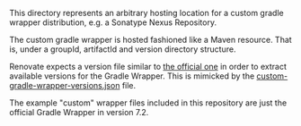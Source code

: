 This directory represents an arbitrary hosting location 
for a custom gradle wrapper distribution, 
e.g. a Sonatype Nexus Repository.

The custom gradle wrapper is hosted fashioned like a Maven resource.
That is, under a groupId, artifactId and version directory structure.

Renovate expects a version file similar to 
[the official one](https://services.gradle.org/versions/all) 
in order to extract available versions for the Gradle Wrapper.
This is mimicked by the 
[custom-gradle-wrapper-versions.json](tld/domain/custom-wrapper/custom-gradle-wrapper-versions.json) 
file. 

The example "custom" wrapper files included in this repository
are just the official Gradle Wrapper in version 7.2.